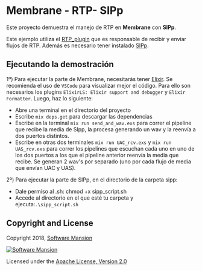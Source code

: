 # Membrane - RTP- SIPp

Este proyecto demuestra el manejo de RTP en **Membrane** con **SIPp**.

Este ejemplo utiliza el [RTP_plugin](https://github.com/membraneframework/membrane_rtp_plugin) que es responsable de recibir y enviar flujos de RTP. Además es necesario tener instalado [SIPp](https://sipp.readthedocs.io/en/v3.6.1/installation.html).

## Ejecutando la demostración

1º) Para ejecutar la parte de Membrane, necesitarás tener [Elixir](https://elixir-lang.org/install.html). Se recomienda el uso de `VSCode` para visualizar mejor el código. 
Para ello son necesarios los plugins `ElixirLS: Elixir support and debugger` y `Elixir Formatter`. Luego, haz lo siguiente:

- Abre una terminal en el directorio del proyecto
- Escribe `mix deps.get` para descargar las dependencias
- Escribe en la terminal `mix run send_and_wav.exs` para correr el pipeline que recibe la media de SIpp, la procesa generando un wav y la reenvía a dos puertos distintos.
- Escribe en otras dos terminales `mix run UAC_rcv.exs` y `mix run UAS_rcv.exs` para correr los pipelines que escuchan cada uno en uno de los dos puertos a los que el pipeline anterior reenvía la media que recibe. Se generan 2 wav's por separado (uno por cada flujo de media que envían UAC y UAS).


2º) Para ejecutar la parte de SIPp, en el directorio de la carpeta sipp:
- Dale permiso al .sh: chmod +x sipp_script.sh
- Accede al directorio en el que esté tu carpeta y ejecuta:`.\sipp_script.sh`

## Copyright and License

Copyright 2018, [Software Mansion](https://swmansion.com/?utm_source=git&utm_medium=readme&utm_campaign=membrane)

[![Software Mansion](https://membraneframework.github.io/static/logo/swm_logo_readme.png)](https://swmansion.com/?utm_source=git&utm_medium=readme&utm_campaign=membrane)

Licensed under the [Apache License, Version 2.0](LICENSE)
